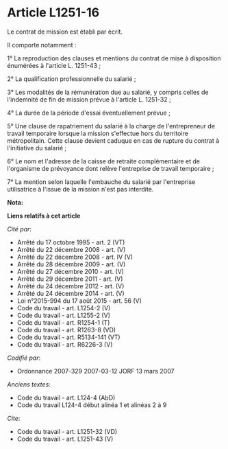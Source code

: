 # Article L1251-16

Le contrat de mission est établi par écrit. 

Il comporte notamment : 

1° La reproduction des clauses et mentions du contrat de mise à disposition énumérées à l'article L. 1251-43 ; 

2° La qualification professionnelle du salarié ; 

3° Les modalités de la rémunération due au salarié, y compris celles de l'indemnité de fin de mission prévue à l'article L.
1251-32 ; 

4° La durée de la période d'essai éventuellement prévue ; 

5° Une clause de rapatriement du salarié à la charge de l'entrepreneur de travail temporaire lorsque la mission s'effectue
hors du territoire métropolitain. Cette clause devient caduque en cas de rupture du contrat à l'initiative du salarié ; 

6° Le nom et l'adresse de la caisse de retraite complémentaire et de l'organisme de prévoyance dont relève l'entreprise de
travail temporaire ; 

7° La mention selon laquelle l'embauche du salarié par l'entreprise utilisatrice à l'issue de la mission n'est pas interdite.

**Nota:**



**Liens relatifs à cet article**

_Cité par_:

  - Arrêté du 17 octobre 1995 - art. 2 (VT)
  - Arrêté du 22 décembre 2008 - art. (V)
  - Arrêté du 22 décembre 2008 - art. IV (V)
  - Arrêté du 28 décembre 2009 - art. (V)
  - Arrêté du 27 décembre 2010 - art. (V)
  - Arrêté du 29 décembre 2011 - art. (V)
  - Arrêté du 24 décembre 2012 - art. (V)
  - Arrêté du 24 décembre 2014 - art. (V)
  - Loi n°2015-994 du 17 août 2015 - art. 56 (V)
  - Code du travail - art. L1254-2 (V)
  - Code du travail - art. L1255-2 (V)
  - Code du travail - art. R1254-1 (T)
  - Code du travail - art. R1263-8 (VD)
  - Code du travail - art. R5134-141 (VT)
  - Code du travail - art. R6226-3 (V)

_Codifié par_:

  - Ordonnance 2007-329 2007-03-12 JORF 13 mars 2007

_Anciens textes_:

  - Code du travail - art. L124-4 (AbD)
  - Code du travail L124-4 début alinéa 1 et alinéas 2 à 9

_Cite_:

  - Code du travail - art. L1251-32 (VD)
  - Code du travail - art. L1251-43 (V)
